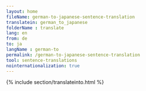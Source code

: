 ```yaml
---
layout: home
fileName: german-to-japanese-sentence-translation
translatein: german_to_japanese
folderName : translate
lang: en
from: de
to: ja
langName : german-to
permalink: /german-to-japanese-sentence-translation
tool: sentence-translations
nointernationalization: true
---
```

{% include section/translateinto.html %}
